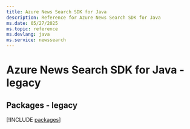 ```yaml
---
title: Azure News Search SDK for Java
description: Reference for Azure News Search SDK for Java
ms.date: 05/27/2025
ms.topic: reference
ms.devlang: java
ms.service: newssearch
---
```

# Azure News Search SDK for Java - legacy
## Packages - legacy
[!INCLUDE [packages](news-search-index.md)]
